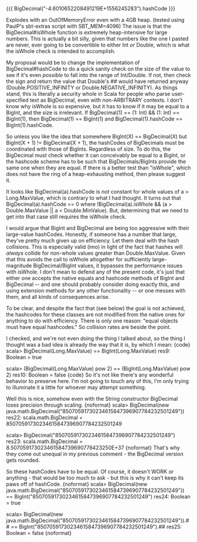 {{{
BigDecimal("-4.6010652208491219E+1556245283").hashCode
}}}

Explodes with an OutOfMemoryError even with a 4GB heap.  (tested using PaulP's sbt-extras script with SBT_MEM=4096)  The issue is that the BigDecimal#isWhole function is extremely heap-intensive for large numbers.  This is actually a bit silly, given that numbers like the one I pasted are never, ever going to be convertible to either Int *or* Double, which is what the isWhole check is intended to accomplish.

My proposal would be to change the implementation of BigDecimal#hashCode to do a quick sanity check on the size of the value to see if it's even *possible* to fall into the range of Int/Double.  If not, then check the sign and return the value that Double's ## would have returned anyway (Double.POSITIVE_INFINITY or Double.NEGATIVE_INFINITY).  As things stand, this is literally a security whole in Scala for people who parse user-specified text as BigDecimal, even with non-ARBITRARY contexts.
I don't know why isWhole is so expensive, but it has to know if it may be equal to a BigInt, and the size is irrelevant.  If BigDecimal(1) == (1: Int) && (1: Int) == BigInt(1), then BigDecimal(1) == BigInt(1) and BigDecimal(1).hashCode == BigInt(1).hashCode.

So unless you like the idea that somewhere BigInt(X) == BigDecimal(X) but BigInt(X + 1) != BigDecimal(X + 1), the hashCodes of BigDecimals must be coordinated with those of BigInts.  Regardless of size.  To do this, the BigDecimal must check whether it can conceivably be equal to a BigInt, or the hashcode scheme has to be such that BigDecimals/BigInts provide the same one when they are equal.  If there is a better test than "isWhole", which does not have the ring of a heap-exhausting method, then please suggest it.

It looks like BigDecimal(a).hashCode is *not* constant for whole values of a > Long.MaxValue, which is contrary to what I had thought.  It turns out that BigDecimal(a).hashCode == 0 where !BigDecimal(a).isWhole && (a > Double.MaxValue || a < Double.MinValue).  But, determining that we need to get into that case still requires the isWhole check.

I would argue that BigInt and BigDecimal are being too aggressive with their large-value hashCodes.  Honestly, if someone has a number that large, they've pretty much given up on efficiency.  Let them deal with the hash collisions.  This is especially valid (imo) in light of the fact that hashes will *always* collide for non-whole values greater than Double.MaxValue.  Given that this avoids the call to isWhole altogether for sufficiently large-magnitude BigDecimal/BigInt values, it bypasses the performance issues with isWhole.
I don't mean to defend any of the present code, it's just that either one accepts the native equals and hashcode methods of BigInt and BigDecimal -- and one should probably consider doing exactly this, and using extension methods for any other functionality -- or one messes with them, and all kinds of consequences arise.

To be clear, and despite the fact that (see below) the goal is not achieved, the hashcodes for these classes are not modified from the native ones for anything to do with efficiency.  There is only one reason: "equal objects must have equal hashcodes." So collision rates are beside the point.

I checked, and we're not even doing the thing I talked about, so the thing I thought was a bad idea is already the way that it is, by which I mean:
{code}
scala> BigDecimal(Long.MaxValue) == BigInt(Long.MaxValue)
res9: Boolean = true

scala> (BigDecimal(Long.MaxValue) pow 2) == (BigInt(Long.MaxValue) pow 2)
res10: Boolean = false
{code}
So it's not like there's any wonderful behavior to preserve here.  I'm not going to touch any of this, I'm only trying to illuminate it a little for whoever may attempt something.

Well this is nice, somehow even with the String constructor BigDecimal loses precision through scaling.
{noformat}
scala> BigDecimal(new java.math.BigDecimal("85070591730234615847396907784232501249"))
res22: scala.math.BigDecimal = 85070591730234615847396907784232501249

scala> BigDecimal("85070591730234615847396907784232501249")
res23: scala.math.BigDecimal = 8.507059173023461584739690778423250E+37
{noformat}
That's why they come out unequal in my previous comment - the BigDecimal version gets rounded.

So these hashCodes have to be equal.  Of course, it doesn't WORK or anything - that would be too much to ask - but this is why it can't keep its paws off of hashCode.
{noformat}
scala> BigDecimal(new java.math.BigDecimal("85070591730234615847396907784232501249")) == BigInt("85070591730234615847396907784232501249")
res24: Boolean = true

scala> BigDecimal(new java.math.BigDecimal("85070591730234615847396907784232501249")).## == BigInt("85070591730234615847396907784232501249").##
res25: Boolean = false
{noformat}

